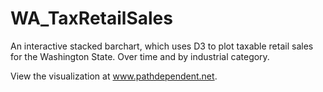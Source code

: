 # WA_TaxRetailSales

An interactive stacked barchart, which uses D3 to plot taxable retail sales for the Washington State. Over time and by industrial category.

View the visualization at www.pathdependent.net.
